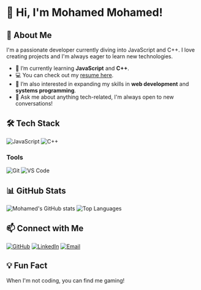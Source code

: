 # 👋 Hi, I'm Mohamed Mohamed!

## 🚀 About Me
I'm a passionate developer currently diving into JavaScript and C++. I love creating projects and I'm always eager to learn new technologies.

- 🌱 I’m currently learning **JavaScript** and **C++**.
- 💻 You can check out my [resume here](https://mohdjey123.github.io/portfolio/).
- 🔭 I’m also interested in expanding my skills in **web development** and **systems programming**.
- 💬 Ask me about anything tech-related, I'm always open to new conversations!

## 🛠️ Tech Stack
![JavaScript](https://img.shields.io/badge/-JavaScript-yellow?logo=javascript&logoColor=white)
![C++](https://img.shields.io/badge/-C++-blue?logo=c%2B%2B&logoColor=white)

### Tools
![Git](https://img.shields.io/badge/-Git-F05032?logo=git&logoColor=white)
![VS Code](https://img.shields.io/badge/-VS_Code-007ACC?logo=visual-studio-code&logoColor=white)

## 📊 GitHub Stats
![Mohamed's GitHub stats](https://github-readme-stats.vercel.app/api?username=Mohdjey123&show_icons=true&theme=radical)
![Top Languages](https://github-readme-stats.vercel.app/api/top-langs/?username=Mohdjey123&layout=compact&theme=radical)

## 📫 Connect with Me
[![GitHub](https://img.shields.io/badge/-GitHub-181717?logo=github&logoColor=white)](https://github.com/Mohdjey123)
[![LinkedIn](https://img.shields.io/badge/-LinkedIn-blue?logo=linkedin)](https://linkedin.com/in/yourprofile) <!-- Replace "yourprofile" with your actual LinkedIn username -->
[![Email](https://img.shields.io/badge/-Email-red?logo=gmail)](mailto:your.email@example.com) <!-- Replace with your email -->

## 💡 Fun Fact
When I'm not coding, you can find me gaming!

